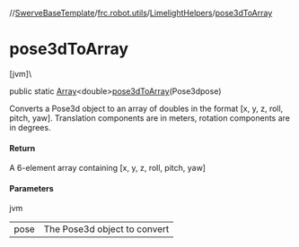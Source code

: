 //[SwerveBaseTemplate](../../../index.md)/[frc.robot.utils](../index.md)/[LimelightHelpers](index.md)/[pose3dToArray](pose3d-to-array.md)

# pose3dToArray

[jvm]\

public static [Array](https://kotlinlang.org/api/latest/jvm/stdlib/kotlin/-array/index.html)&lt;double&gt;[pose3dToArray](pose3d-to-array.md)(Pose3dpose)

Converts a Pose3d object to an array of doubles in the format [x, y, z, roll, pitch, yaw]. Translation components are in meters, rotation components are in degrees.

#### Return

A 6-element array containing [x, y, z, roll, pitch, yaw]

#### Parameters

jvm

| | |
|---|---|
| pose | The Pose3d object to convert |
